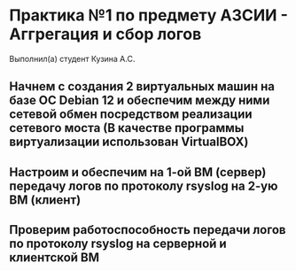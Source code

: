 # Практика №1 по предмету АЗСИИ - Аггрегация и сбор логов
Выполнил(а) студент Кузина А.С.
## Начнем с создания 2 виртуальных машин на базе ОС Debian 12 и обеспечим между ними сетевой обмен посредством реализации сетевого моста (В качестве программы виртуализации использован VirtualBOX)

## Настроим и обеспечим на 1-ой ВМ (сервер) передачу логов по протоколу rsyslog на 2-ую ВМ (клиент)

## Проверим работоспособность передачи логов по протоколу rsyslog на серверной и клиентской ВМ
